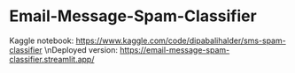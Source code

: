 # Email-Message-Spam-Classifier

Kaggle notebook: https://www.kaggle.com/code/dipabalihalder/sms-spam-classifier
\nDeployed version: https://email-message-spam-classifier.streamlit.app/
